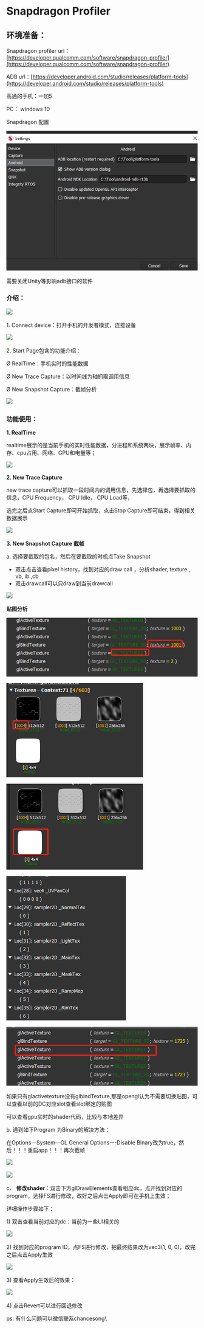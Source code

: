 # Snapdragon Profiler

## 环境准备：

Snapdragon profiler  url：[https://developer.qualcomm.com/software/snapdragon-profiler](https://developer.qualcomm.com/software/snapdragon-profiler)

&#x20;      ADB url：[https://developer.android.com/studio/releases/platform-tools](https://developer.android.com/studio/releases/platform-tools)

&#x20;      高通的手机：一加5

&#x20;      PC： windows 10

Snapdragon 配置

![](<../../.gitbook/assets/image (185).png>)

需要关闭Unity等影响adb接口的软件

### 介绍： &#x20;

![](http://tapd.oa.com/tfl/captures/2018-10/tapd\_10124081\_base64\_1540286455\_61.png)

1\.     Connect device：打开手机的开发者模式，连接设备

![](http://tapd.oa.com/tfl/captures/2018-10/tapd\_10124081\_base64\_1540286466\_6.png)

2\.     Start Page包含的功能介绍：

Ø  RealTime：手机实时的性能数据

Ø  New Trace Capture：以时间线为轴抓取调用信息

Ø  New Snapshot Capture：截帧分析

![](http://tapd.oa.com/tfl/captures/2018-10/tapd\_10124081\_base64\_1540286477\_70.png)

### 功能使用：

**1.     RealTime**

realtime展示的是当前手机的实时性能数据，分进程和系统两块，展示帧率、内存、cpu占用、网络、GPU和电量等；

![](http://tapd.oa.com/tfl/captures/2018-10/tapd\_10124081\_base64\_1540286493\_67.png)

**2.     New Trace Capture**

new trace capture可以抓取一段时间内的调用信息，先选择包，再选择要抓取的信息，CPU Frequency， CPU Idle， CPU Load等，

选完之后点Start Capture即可开始抓取，点击Stop Capture即可结束，得到相关数据展示

![](http://tapd.oa.com/tfl/captures/2018-10/tapd\_10124081\_base64\_1540286502\_39.png)

**3.     New Snapshot Capture 截帧**

a.     选择要截取的包名，然后在要截取的时机点Take Snapshot

* 双击点击查看pixel history，找到对应的draw call ，分析shader, texture , vb, ib ,cb
* 双击drawcall可以只draw到当前drawcall

![](http://tapd.oa.com/tfl/captures/2018-10/tapd\_10124081\_base64\_1540286519\_69.png)

**贴图分析**

![查看贴图slot, 贴图resource id](<../../.gitbook/assets/image (189).png>)

![贴图resource id](<../../.gitbook/assets/image (183).png>)

![unity shader 贴图默认 while](<../../.gitbook/assets/image (186).png>)

![texture slot 0-6](<../../.gitbook/assets/image (187).png>)

![](<../../.gitbook/assets/image (188).png>)

如果只有glactivetexture没有glbindTexture,那是opengl认为不需要切换贴图，可以查看以前的DC对应slot查看slot绑定的贴图

可以查看gpu实时的shader代码，比较与本地差异



b.     遇到如下Program 为Binary的解决方法：

在Options—System—GL General Options---Disable Binary改为true，然后！！！重启app！！！再次截帧

![](http://tapd.oa.com/tfl/captures/2018-10/tapd\_10124081\_base64\_1540286528\_10.png)

![](http://tapd.oa.com/tfl/captures/2018-10/tapd\_10124081\_base64\_1540286535\_39.png)

c． **修改shader**：双击下方glDrawElements查看相应dc，点开找到对应的program，选择FS进行修改，改好之后点击Apply即可在手机上生效；

详细操作步骤如下：

1\)      双击查看当前对应的dc：当前为一些UI相关的

![](http://tapd.oa.com/tfl/captures/2018-10/tapd\_10124081\_base64\_1540286567\_10.png)

2\)      找到对应的program ID，点FS进行修改，把最终结果改为vec3(1, 0, 0)，改完之后点击Apply生效

![](http://tapd.oa.com/tfl/captures/2018-10/tapd\_10124081\_base64\_1540286573\_80.png)

3\)      查看Apply生效后的效果：

![](http://tapd.oa.com/tfl/captures/2018-10/tapd\_10124081\_base64\_1540286596\_88.png)

4\)       点击Revert可以进行回退修改

ps: 有什么问题可以微信联系chancesong\
